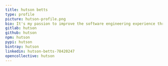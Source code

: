 ```yaml
---
title: hutson betts
type: profile
picture: hutson-profile.png
bio: It's my passion to improve the software engineering experience through advocacy, guidance, and the development of automated tooling.
gitlab: hutson
github: hutson
npm: hutson
pypi: hutson
bintray: hutson
linkedin: hutson-betts-78420247
opencollective: hutson
---
```

